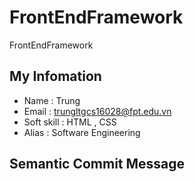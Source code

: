 # FrontEndFramework
FrontEndFramework

## My Infomation 
* Name : Trung
* Email : trungltgcs16028@fpt.edu.vn
* Soft skill : HTML , CSS
* Alias : Software Engineering

## Semantic Commit Message
